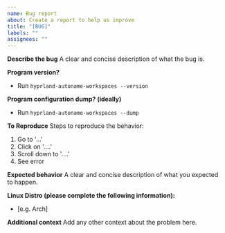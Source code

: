 ```yaml
---
name: Bug report
about: Create a report to help us improve
title: "[BUG]"
labels: ""
assignees: ""
---
```


**Describe the bug**
A clear and concise description of what the bug is.

**Program version?**

- Run `hyprland-autoname-workspaces --version`

**Program configuration dump? (ideally)**

- Run `hyprland-autoname-workspaces --dump`

**To Reproduce**
Steps to reproduce the behavior:

1. Go to '...'
2. Click on '....'
3. Scroll down to '....'
4. See error

**Expected behavior**
A clear and concise description of what you expected to happen.

**Linux Distro (please complete the following information):**

- [e.g. Arch]

**Additional context**
Add any other context about the problem here.
